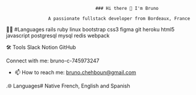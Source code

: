                                       ### Hi there 👋 I'm Bruno

                    A passionate fullstack developer from Bordeaux, France

👨‍💻 #Languages
rails ruby linux bootstrap css3 figma git heroku html5 javascript postgresql mysql redis webpack

🛠 Tools
Slack Notion GitHub

Connect with me:
bruno-c-745973247

- 📫 How to reach me: bruno.chehboun@gmail.com

.🌐 Languages#
Native French, English and Spanish 

<!--
**CBrun0/CBrun0** is a ✨ _special_ ✨ repository because its `README.md` (this file) appears on your GitHub profile.

Here are some ideas to get you started:

- 🔭 I’m currently working on ...
- 🌱 I’m currently learning ...
- 👯 I’m looking to collaborate on ...
- 🤔 I’m looking for help with ...
- 💬 Ask me about ...
- 📫 How to reach me: ...
- 😄 Pronouns: ...
- ⚡ Fun fact: ...
-->
